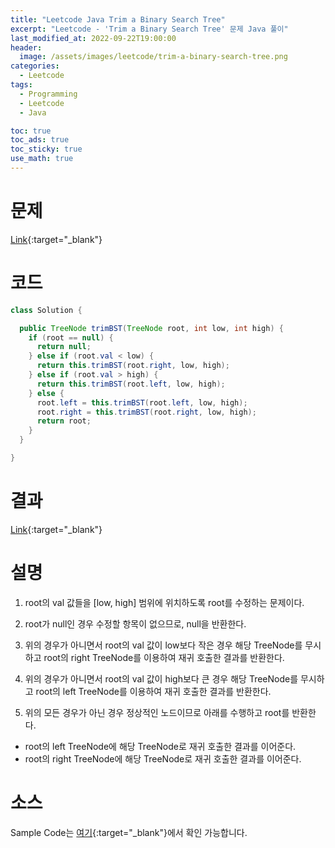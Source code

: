 ```yaml
---
title: "Leetcode Java Trim a Binary Search Tree"
excerpt: "Leetcode - 'Trim a Binary Search Tree' 문제 Java 풀이"
last_modified_at: 2022-09-22T19:00:00
header:
  image: /assets/images/leetcode/trim-a-binary-search-tree.png
categories:
  - Leetcode
tags:
  - Programming
  - Leetcode
  - Java

toc: true
toc_ads: true
toc_sticky: true
use_math: true
---
```

# 문제
[Link](https://leetcode.com/problems/trim-a-binary-search-tree){:target="_blank"}

# 코드
```java
class Solution {

  public TreeNode trimBST(TreeNode root, int low, int high) {
    if (root == null) {
      return null;
    } else if (root.val < low) {
      return this.trimBST(root.right, low, high);
    } else if (root.val > high) {
      return this.trimBST(root.left, low, high);
    } else {
      root.left = this.trimBST(root.left, low, high);
      root.right = this.trimBST(root.right, low, high);
      return root;
    }
  }

}
```

# 결과
[Link](https://leetcode.com/submissions/detail/805989501/){:target="_blank"}

# 설명
1. root의 val 값들을 [low, high] 범위에 위치하도록 root를 수정하는 문제이다.

2. root가 null인 경우 수정할 항목이 없으므로, null을 반환한다.

3. 위의 경우가 아니면서 root의 val 값이 low보다 작은 경우 해당 TreeNode를 무시하고 root의 right TreeNode를 이용하여 재귀 호출한 결과를 반환한다.

4. 위의 경우가 아니면서 root의 val 값이 high보다 큰 경우 해당 TreeNode를 무시하고 root의 left TreeNode를 이용하여 재귀 호출한 결과를 반환한다.

5. 위의 모든 경우가 아닌 경우 정상적인 노드이므로 아래를 수행하고 root를 반환한다.
- root의 left TreeNode에 해당 TreeNode로 재귀 호출한 결과를 이어준다.
- root의 right TreeNode에 해당 TreeNode로 재귀 호출한 결과를 이어준다.

# 소스
Sample Code는 [여기](https://github.com/GracefulSoul/leetcode/blob/master/src/main/java/gracefulsoul/problems/TrimABinarySearchTree.java){:target="_blank"}에서 확인 가능합니다.